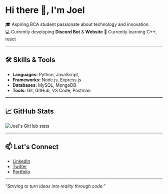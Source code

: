 # Hi there 👋, I'm Joel

🎓 Aspiring BCA student passionate about technology and innovation.  
💻 Currently developing **Discord Bot** & **Website**
🚀 Currently learning C++, react

---

## 🛠️ Skills & Tools

- **Languages:** Python, JavaScript, 
- **Frameworks:** Node.js, Express.js
- **Databases:** MySQL, MongoDB
- **Tools:** Git, GitHub, VS Code, Postman

---

## 📈 GitHub Stats

![Joel's GitHub stats](https://github-readme-stats.vercel.app/api?username=yourusername&show_icons=true&theme=radical)

---

## 📫 Let's Connect

- [LinkedIn](https://www.linkedin.com/in/yourprofile)
- [Twitter](https://twitter.com/yourhandle)
- [Portfolio](https://yourportfolio.com)

---

*“Striving to turn ideas into reality through code.”*

